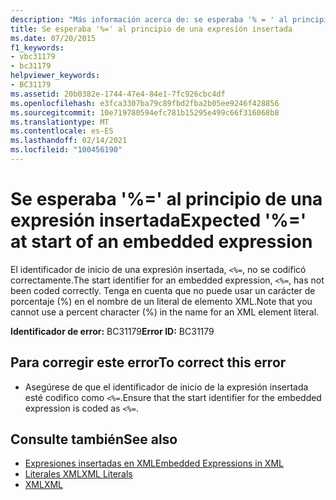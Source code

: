 ```yaml
---
description: "Más información acerca de: se esperaba '% = ' al principio de una expresión insertada"
title: Se esperaba '%=' al principio de una expresión insertada
ms.date: 07/20/2015
f1_keywords:
- vbc31179
- bc31179
helpviewer_keywords:
- BC31179
ms.assetid: 20b0382e-1744-47e4-84e1-7fc926cbc4df
ms.openlocfilehash: e3fca3307ba79c89fbd2fba2b05ee9246f428856
ms.sourcegitcommit: 10e719780594efc781b15295e499c66f316068b8
ms.translationtype: MT
ms.contentlocale: es-ES
ms.lasthandoff: 02/14/2021
ms.locfileid: "100456190"
---
```

# <a name="expected--at-start-of-an-embedded-expression"></a><span data-ttu-id="f3921-103">Se esperaba '%=' al principio de una expresión insertada</span><span class="sxs-lookup"><span data-stu-id="f3921-103">Expected '%=' at start of an embedded expression</span></span>

<span data-ttu-id="f3921-104">El identificador de inicio de una expresión insertada, `<%=`, no se codificó correctamente.</span><span class="sxs-lookup"><span data-stu-id="f3921-104">The start identifier for an embedded expression, `<%=`, has not been coded correctly.</span></span> <span data-ttu-id="f3921-105">Tenga en cuenta que no puede usar un carácter de porcentaje (%) en el nombre de un literal de elemento XML.</span><span class="sxs-lookup"><span data-stu-id="f3921-105">Note that you cannot use a percent character (%) in the name for an XML element literal.</span></span>  
  
 <span data-ttu-id="f3921-106">**Identificador de error:** BC31179</span><span class="sxs-lookup"><span data-stu-id="f3921-106">**Error ID:** BC31179</span></span>  
  
## <a name="to-correct-this-error"></a><span data-ttu-id="f3921-107">Para corregir este error</span><span class="sxs-lookup"><span data-stu-id="f3921-107">To correct this error</span></span>  
  
- <span data-ttu-id="f3921-108">Asegúrese de que el identificador de inicio de la expresión  insertada esté codifico como `<%=`.</span><span class="sxs-lookup"><span data-stu-id="f3921-108">Ensure that the start identifier for the embedded expression is coded as `<%=`.</span></span>  
  
## <a name="see-also"></a><span data-ttu-id="f3921-109">Consulte también</span><span class="sxs-lookup"><span data-stu-id="f3921-109">See also</span></span>

- [<span data-ttu-id="f3921-110">Expresiones insertadas en XML</span><span class="sxs-lookup"><span data-stu-id="f3921-110">Embedded Expressions in XML</span></span>](../programming-guide/language-features/xml/embedded-expressions-in-xml.md)
- [<span data-ttu-id="f3921-111">Literales XML</span><span class="sxs-lookup"><span data-stu-id="f3921-111">XML Literals</span></span>](../language-reference/xml-literals/index.md)
- [<span data-ttu-id="f3921-112">XML</span><span class="sxs-lookup"><span data-stu-id="f3921-112">XML</span></span>](../programming-guide/language-features/xml/index.md)

